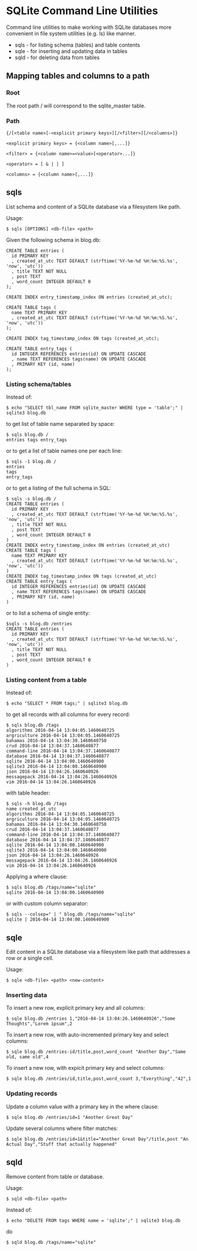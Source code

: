 # SQLite Command Line Utilities
Command line utilities to make working with SQLite databases more convenient
in file system utilities (e.g. ls) like manner.

  * sqls - for listing schema (tables) and table contents
  * sqle - for inserting and updating data in tables
  * sqld - for deleting data from tables

## Mapping tables and columns to a path

### Root
The root path / will correspond to the sqlite_master table.

### Path

```
{/[<table name>[-<explicit primary keys>][/<filter>][/<columns>]}

<explicit primary keys> = {<column name>[,...]}

<filter> = {<column name>=<value>[<operator>...]}

<operator> = [ & | | ]

<columns> = {<column name>[,...]}
```

## sqls
List schema and content of a SQLite database via a filesystem like path.

Usage:

```
$ sqls [OPTIONS] <db-file> <path>
```

Given the following schema in blog.db:

```
CREATE TABLE entries (
  id PRIMARY KEY
  , created_at_utc TEXT DEFAULT (strftime('%Y-%m-%d %H:%m:%S.%s', 'now', 'utc'))
  , title TEXT NOT NULL
  , post TEXT
  , word_count INTEGER DEFAULT 0
);

CREATE INDEX entry_timestamp_index ON entries (created_at_utc);

CREATE TABLE tags (
  name TEXT PRIMARY KEY
  , created_at_utc TEXT DEFAULT (strftime('%Y-%m-%d %H:%m:%S.%s', 'now', 'utc'))
);

CREATE INDEX tag_timestamp_index ON tags (created_at_utc);

CREATE TABLE entry_tags (
  id INTEGER REFERENCES entries(id) ON UPDATE CASCADE
  , name TEXT REFERENCES tags(name) ON UPDATE CASCADE
  , PRIMARY KEY (id, name)
);
```

### Listing schema/tables
Instead of:

```
$ echo "SELECT tbl_name FROM sqlite_master WHERE type = 'table';" | sqlite3 blog.db
```

to get list of table name separated by space:

```
$ sqls blog.db /
entries tags entry_tags
```

or to get a list of table names one per each line:

```
$ sqls -1 blog.db /
entries
tags
entry_tags
```

or to get a listing of the full schema in SQL:

```
$ sqls -s blog.db /
CREATE TABLE entries (
  id PRIMARY KEY
  , created_at_utc TEXT DEFAULT (strftime('%Y-%m-%d %H:%m:%S.%s', 'now', 'utc'))
  , title TEXT NOT NULL
  , post TEXT
  , word_count INTEGER DEFAULT 0
)
CREATE INDEX entry_timestamp_index ON entries (created_at_utc)
CREATE TABLE tags (
  name TEXT PRIMARY KEY
  , created_at_utc TEXT DEFAULT (strftime('%Y-%m-%d %H:%m:%S.%s', 'now', 'utc'))
)
CREATE INDEX tag_timestamp_index ON tags (created_at_utc)
CREATE TABLE entry_tags (
  id INTEGER REFERENCES entries(id) ON UPDATE CASCADE
  , name TEXT REFERENCES tags(name) ON UPDATE CASCADE
  , PRIMARY KEY (id, name)
)
```

or to list a schema of single entity:

```
$sqls -s blog.db /entries
CREATE TABLE entries (
  id PRIMARY KEY
  , created_at_utc TEXT DEFAULT (strftime('%Y-%m-%d %H:%m:%S.%s', 'now', 'utc'))
  , title TEXT NOT NULL
  , post TEXT
  , word_count INTEGER DEFAULT 0
)
```

### Listing content from a table

Instead of:

```
$ echo "SELECT * FROM tags;" | sqlite3 blog.db
```

to get all records with all columns for every record:

```
$ sqls blog.db /tags
algorithms 2016-04-14 13:04:05.1460640725
argriculture 2016-04-14 13:04:05.1460640725
bahamas 2016-04-14 13:04:30.1460640750
crud 2016-04-14 13:04:37.1460640877
command-line 2016-04-14 13:04:37.1460640877
database 2016-04-14 13:04:37.1460640877
sqlite 2016-04-14 13:04:00.1460640900
sqlite3 2016-04-14 13:04:00.1460640900
json 2016-04-14 13:04:26.1460640926
messagepack 2016-04-14 13:04:26.1460640926
vim 2016-04-14 13:04:26.1460640926
```

with table header:

```
$ sqls -h blog.db /tags
name created_at_utc
algorithms 2016-04-14 13:04:05.1460640725
argriculture 2016-04-14 13:04:05.1460640725
bahamas 2016-04-14 13:04:30.1460640750
crud 2016-04-14 13:04:37.1460640877
command-line 2016-04-14 13:04:37.1460640877
database 2016-04-14 13:04:37.1460640877
sqlite 2016-04-14 13:04:00.1460640900
sqlite3 2016-04-14 13:04:00.1460640900
json 2016-04-14 13:04:26.1460640926
messagepack 2016-04-14 13:04:26.1460640926
vim 2016-04-14 13:04:26.1460640926
```

Applying a where clause:

```
$ sqls blog.db /tags/name="sqlite"
sqlite 2016-04-14 13:04:00.1460640900
```
or with custom column separator:

```
$ sqls --colsep=" | " blog.db /tags/name="sqlite"
sqlite | 2016-04-14 13:04:00.1460640900
```

## sqle
Edit content in a SQLite database via a filesystem like path that addresses
a row or a single cell.

Usage:

```
$ sqle <db-file> <path> <new-content>
```

### Inserting data

To insert a new row, explicit primary key and all columns:

```
$ sqle blog.db /entries 1,"2016-04-14 13:04:26.1460640926","Some Thoughts","Lorem ipsum",2
```

To insert a new row, with auto-incremented primary key and select columns:

```
$ sqle blog.db /entries-id/title,post,word_count "Another Day","Same old, same old",4
```

To insert a new row, with expicit primary key and select columns:

```
$ sqle blog.db /entries/id,title,post,word_count 3,"Everything","42",1
```

### Updating records

Update a column value with a primary key in the where clause:

```
$ sqle blog.db /entries/id=1 "Another Great Day"
```

Update several columns where filter matches:

```
$ sqle blog.db /entries/id=1&title="Another Great Day"/title,post "An Actual Day","Stuff that actually happened"
```

## sqld
Remove content from table or database.

Usage:

```
$ sqld <db-file> <path>
```

Instead of:

```
$ echo "DELETE FROM tags WHERE name = 'sqlite';" | sqlite3 blog.db
```

do

```
$ sqld blog.db /tags/name="sqlite"
```
